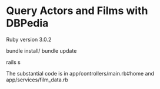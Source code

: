 # Query Actors and Films with DBPedia

Ruby version 3.0.2

bundle install/ bundle update

rails s

The substantial code is in app/controllers/main.rb#home and app/services/film_data.rb
